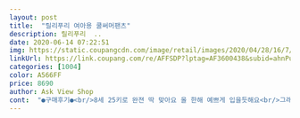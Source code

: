 ```yaml
---
layout: post 
title:  "릴리푸리 여아용 쿨써머팬츠" 
description: 릴리푸리  ..
date: 2020-06-14 07:22:51 
img: https://static.coupangcdn.com/image/retail/images/2020/04/28/16/7/a77f4c7d-c0c4-4ae8-99d1-e63645b6f665.jpg 
linkUrl: https://link.coupang.com/re/AFFSDP?lptag=AF3600438&subid=ahnPublicAsk&pageKey=1520111303&itemId=2608335516&vendorItemId=70599444831&traceid=V0-113-cfe46640fdf92149 
categories: [1004] 
color: A566FF 
price: 8690 
author: Ask View Shop 
cont:  "●구매후기●<br/>8세 25키로 완젼 딱 맞아요 올 한해 예쁘게 입을듯해요<br/>그래도 아이가 입기에 나쁘진 않아요<br/>무늬 연결도 안되고 사진의 옷을 카피한 옷같이<br/>살짝비치는 얇은 원단으로 올여름 시원하게 보낼것같네요<br/>색감도 초록이 무성하네요<br/>시원한 꽃무늬를 상상했는데 꽃달림 수풀 옷이 왔네요<br/>옷감이나 사이즈는 좋습니다<br/>치마바지로 여유있게 편하고 이쁩니다<br/>화면과 다릅니다<br/>화면발이 한 몫 하네요<br/>" 
---
```

